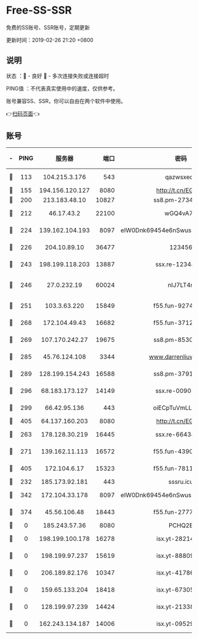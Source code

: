 # Free-SS-SSR

免费的SS账号、SSR账号，定期更新

更新时间：2019-02-26 21:20 +0800

## 说明

状态     ：🙂 - 良好 🙁 - 多次连接失败或连接超时

PING值   ：不代表真实使用中的速度，仅供参考。

账号兼容SS、SSR，你可以自由在两个软件中使用。

👉[扫码页面](https://liesauer.github.io/free-ss-ssr.github.io/)👈

## 账号

|-|PING|服务器|端口|密码|加密方式|区域|
|:----:|:----:|:-----:|-----:|:----:|:----:|:----:|
|🙂|113|104.215.3.176|543|qazwsxedc|aes-256-gcm|JP|
|🙂|155|194.156.120.127|8080|http://t.cn/EGJIyrl|rc4-md5|RU|
|🙂|200|213.183.48.10|10827|ss8.pm-27345710|rc4-md5|RU|
|🙂|212|46.17.43.2|22100|wGQ4vA7D|aes-256-gcm|RU|
|🙂|224|139.162.104.193|8097|eIW0Dnk69454e6nSwuspv9DmS201tQ0D|aes-256-cfb|JP|
|🙂|226|204.10.89.10|36477|123456|aes-256-cfb|US|
|🙂|243|198.199.118.203|13887|ssx.re-12348828|aes-256-cfb|US|
|🙂|246|27.0.232.19|60024|nIJ7LT4n|xchacha20-ietf-poly1305|HK|
|🙂|251|103.3.63.220|15849|f55.fun-92746572|aes-256-cfb|SG|
|🙂|268|172.104.49.43|16682|f55.fun-37126498|aes-256-cfb|SG|
|🙂|269|107.170.242.27|19675|ss8.pm-85305168|aes-256-cfb|US|
|🙂|285|45.76.124.108|3344|www.darrenliuwei.com|aes-256-cfb|AU|
|🙂|289|128.199.154.243|16588|ss8.pm-37919199|aes-256-cfb|SG|
|🙂|296|68.183.173.127|14149|ssx.re-00905761|aes-256-cfb|US|
|🙂|299|66.42.95.136|443|oiECpTuVmLLxk4Ts|aes-256-cfb|US|
|🙂|405|64.137.160.203|8080|http://t.cn/EGJIyrl|rc4-md5|CA|
|🙂|263|178.128.30.219|16445|ssx.re-66438598|aes-256-cfb|SG|
|🙂|271|139.162.11.113|16572|f55.fun-43900311|aes-256-cfb|SG|
|🙂|405|172.104.6.17|15323|f55.fun-78116806|aes-256-cfb|US|
|🙁|232|185.173.92.181|443|sssru.icu|rc4-md5|RU|
|🙁|342|172.104.33.178|8097|eIW0Dnk69454e6nSwuspv9DmS201tQ0D|aes-256-cfb|SG|
|🙁|374|45.56.106.48|18443|f55.fun-27772788|aes-256-cfb|US|
|🙁|0|185.243.57.36|8080|PCHQ2E|rc4-md5|US|
|🙁|0|198.199.100.178|16278|isx.yt-28214890|aes-256-cfb|US|
|🙁|0|198.199.97.237|15619|isx.yt-88809686|aes-256-cfb|US|
|🙁|0|206.189.82.176|10347|isx.yt-41786271|aes-256-cfb|SG|
|🙁|0|159.65.133.204|18418|isx.yt-67305082|aes-256-cfb|SG|
|🙁|0|128.199.97.239|14424|isx.yt-21338454|aes-256-cfb|SG|
|🙁|0|162.243.134.187|14006|isx.yt-09529412|aes-256-cfb|US|

